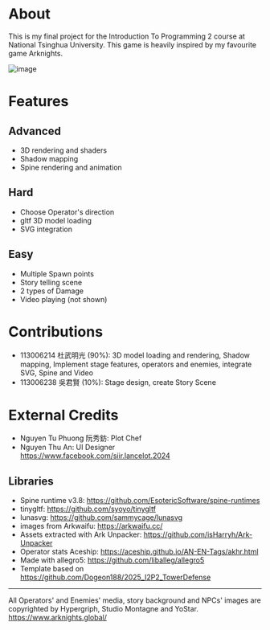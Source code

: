 ﻿# About
This is my final project for the Introduction To Programming 2 course at National Tsinghua University. This game is heavily inspired by my favourite game Arknights.

![image](https://github.com/user-attachments/assets/8e6b4f10-cc48-41d3-a21a-1524c21ac91b)

# Features
## Advanced
- 3D rendering and shaders
- Shadow mapping
- Spine rendering and animation
## Hard
- Choose Operator's direction
- gltf 3D model loading
- SVG integration
## Easy
- Multiple Spawn points
- Story telling scene
- 2 types of Damage
- Video playing (not shown)

# Contributions
- 113006214 杜武明光 (90%): 3D model loading and rendering, Shadow mapping, Implement stage features, operators and enemies, integrate SVG, Spine and Video
- 113006238 吳君賢 (10%): Stage design, create Story Scene

# External Credits
- Nguyen Tu Phuong 阮秀鈁: Plot Chef
- Nguyen Thu An: UI Designer https://www.facebook.com/siir.lancelot.2024

## Libraries
- Spine runtime v3.8: https://github.com/EsotericSoftware/spine-runtimes
- tinygltf: https://github.com/syoyo/tinygltf
- lunasvg: https://github.com/sammycage/lunasvg
- images from Arkwaifu: https://arkwaifu.cc/
- Assets extracted with Ark Unpacker: https://github.com/isHarryh/Ark-Unpacker
- Operator stats Aceship: https://aceship.github.io/AN-EN-Tags/akhr.html
- Made with allegro5: https://github.com/liballeg/allegro5
- Template based on https://github.com/Dogeon188/2025_I2P2_TowerDefense

---

All Operators' and Enemies' media, story background and NPCs' images are copyrighted by Hypergriph, Studio Montagne and YoStar. https://www.arknights.global/
